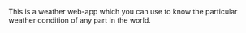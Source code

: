 This is a weather web-app which you can use to know the particular weather condition of any part in the world.
